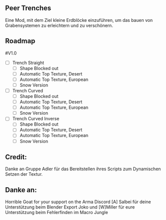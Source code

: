 ## Peer Trenches
Eine Mod, mit dem Ziel kleine Erdblöcke einzuführen, um das bauen von Grabensystemen zu erleichtern und zu verschönern.

## Roadmap

#V1.0

- [ ] Trench Straight
    - [ ] Shape Blocked out
    - [ ] Automatic Top Texture, Desert
    - [ ] Automatic Top Texture, European
    - [ ] Snow Version
- [ ] Trench Curved
    - [ ] Shape Blocked out
    - [ ] Automatic Top Texture, Desert
    - [ ] Automatic Top Texture, European
    - [ ] Snow Version
- [ ] Trench Curved Inverse 
    - [ ] Shape Blocked out
    - [ ] Automatic Top Texture, Desert
    - [ ] Automatic Top Texture, European
    - [ ] Snow Version

## Credit:
Danke an Gruppe Adler für das Bereitstellen ihres Scripts zum Dynamischen Setzen der Textur.

## Danke an:
Horrible Goat for your support on the Arma Discord
[A] Salbei für deine Unterstützung beim Blender Export
Joko und [W]Miller für eure Unterstützung beim Fehlerfinden im Macro Jungle

